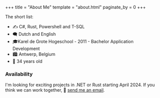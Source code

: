 +++
title = "About Me"
template = "about.html"
paginate_by = 0
+++

The short list:

* ✍️ C#, Rust, Powershell and T-SQL
* 🗨️ Dutch and English
* 🎓Karel de Grote Hogeschool - 2011 - Bachelor Application Development
* 🏙️ Antwerp, Belgium
* 🎂 34 years old

### Availability 

I'm looking for exciting projects in .NET or Rust starting April 2024. If you think we can work together, 📨 <a onclick="contactMail()" href="#">send me an email</a>.

<script type="text/javascript">
function contactMail() {
    const w = window;
    const a = "d29ya3dpdGh1c0B2ZGFhLndlYnNpdGU=";
    w.open("mailto:" + atob(a));
}

</script>